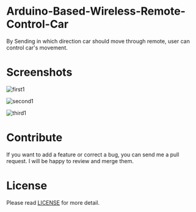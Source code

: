 # Arduino-Based-Wireless-Remote-Control-Car
By Sending in which direction car should move through remote, user can control car's movement.

# Screenshots
![first1](https://user-images.githubusercontent.com/37362899/77857938-21ceae80-721e-11ea-8920-58bc6404a119.png)

![second1](https://user-images.githubusercontent.com/37362899/77857941-23987200-721e-11ea-91b6-c4df040472aa.png)

![third1](https://user-images.githubusercontent.com/37362899/77857936-1f6c5480-721e-11ea-95fd-3709736ebd9c.png)

# Contribute
If you want to add a feature or correct a bug, you can send me a pull request. I will be happy to review and merge them.

# License
Please read <a href="https://github.com/divyeshrabadiya07/Arduino-Based-Wireless-Remote-Control-Car/blob/master/LICENSE">LICENSE</a>  for more detail.

